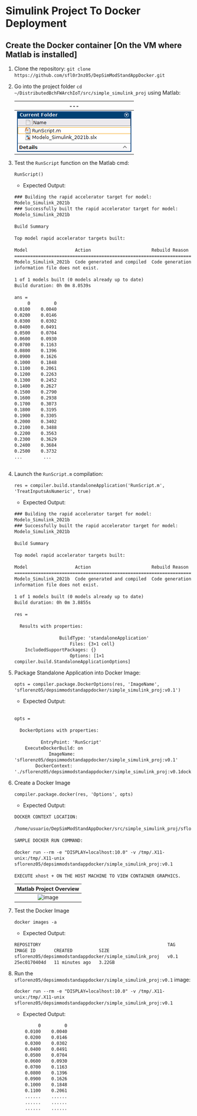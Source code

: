 # Simulink Project To Docker Deployment

## Create the Docker container **[On the VM where Matlab is installed]**

1. Clone the repository: `git clone https://github.com/sfl0r3nz05/DepSimModStandAppDocker.git`
2. Go into the project folder `cd ~/DistributedBchFWArchIoT/src/simple_simulink_proj` using Matlab:

    |---|
    |:-------------------------------:|
    |![image](./images/RunScript.png) |

3. Test the `RunScript` function on the Matlab cmd:

    ```console
    RunScript()
    ```

    - Expected Output:

    ```console
    ### Building the rapid accelerator target for model: Modelo_Simulink_2021b
    ### Successfully built the rapid accelerator target for model: Modelo_Simulink_2021b

    Build Summary

    Top model rapid accelerator targets built:

    Model                  Action                       Rebuild Reason                                    
    ======================================================================================================
    Modelo_Simulink_2021b  Code generated and compiled  Code generation information file does not exist.  

    1 of 1 models built (0 models already up to date)
    Build duration: 0h 0m 8.0539s

    ans =
         0         0
    0.0100    0.0040
    0.0200    0.0146
    0.0300    0.0302
    0.0400    0.0491
    0.0500    0.0704
    0.0600    0.0930
    0.0700    0.1163
    0.0800    0.1396
    0.0900    0.1626
    0.1000    0.1848
    0.1100    0.2061
    0.1200    0.2263
    0.1300    0.2452
    0.1400    0.2627
    0.1500    0.2790
    0.1600    0.2938
    0.1700    0.3073
    0.1800    0.3195
    0.1900    0.3305
    0.2000    0.3402
    0.2100    0.3488
    0.2200    0.3563
    0.2300    0.3629
    0.2400    0.3684
    0.2500    0.3732
   ...        ...
             
    ```

4. Launch the `RunScript.m` compilation:

    ```console
    res = compiler.build.standaloneApplication('RunScript.m', 'TreatInputsAsNumeric', true)
    ```

    - Expected Output:

    ```console
    ### Building the rapid accelerator target for model: Modelo_Simulink_2021b
    ### Successfully built the rapid accelerator target for model: Modelo_Simulink_2021b

    Build Summary

    Top model rapid accelerator targets built:

    Model                  Action                       Rebuild Reason                                    
    ======================================================================================================
    Modelo_Simulink_2021b  Code generated and compiled  Code generation information file does not exist.  

    1 of 1 models built (0 models already up to date)
    Build duration: 0h 0m 3.8855s

    res = 

      Results with properties:

                     BuildType: 'standaloneApplication'
                         Files: {3×1 cell}
        IncludedSupportPackages: {}
                         Options: [1×1 compiler.build.StandaloneApplicationOptions]
    ```

5. Package Standalone Application into Docker Image:

    ```console
    opts = compiler.package.DockerOptions(res, 'ImageName', 'sflorenz05/depsimmodstandappdocker/simple_simulink_proj:v0.1')
    ```

    - Expected Output:

    ```console

    opts = 

      DockerOptions with properties:

              EntryPoint: 'RunScript'
        ExecuteDockerBuild: on
                 ImageName: 'sflorenz05/depsimmodstandappdocker/simple_simulink_proj:v0.1'
            DockerContext: './sflorenz05/depsimmodstandappdocker/simple_simulink_proj:v0.1docker'
    ```

6. Create a Docker Image

    ```console
    compiler.package.docker(res, 'Options', opts)
    ```

    - Expected Output:

    ```console
    DOCKER CONTEXT LOCATION:

    /home/usuario/DepSimModStandAppDocker/src/simple_simulink_proj/sflorenz05/depsimmodstandappdocker/simple_simulink_proj:v0.1docker

    SAMPLE DOCKER RUN COMMAND:

    docker run --rm -e "DISPLAY=localhost:10.0" -v /tmp/.X11-unix:/tmp/.X11-unix sflorenz05/depsimmodstandappdocker/simple_simulink_proj:v0.1

    EXECUTE xhost + ON THE HOST MACHINE TO VIEW CONTAINER GRAPHICS.
    ```

    |     **Matlab Project Overview**     |
    |:-----------------------------------:|
    |  ![image](https://user-images.githubusercontent.com/6643905/216983398-5443f9f8-76ad-4179-9d99-874b030a8ae7.png)  |

7. Test the Docker Image

    ```console
    docker images -a
    ```

    - Expected Output:

    ```console
    REPOSITORY                                                TAG       IMAGE ID       CREATED          SIZE
    sflorenz05/depsimmodstandappdocker/simple_simulink_proj   v0.1      25ec0170404d   11 minutes ago   3.22GB
    ```

8. Run the `sflorenz05/depsimmodstandappdocker/simple_simulink_proj:v0.1` image:

    ```console
    docker run --rm -e "DISPLAY=localhost:10.0" -v /tmp/.X11-unix:/tmp/.X11-unix sflorenz05/depsimmodstandappdocker/simple_simulink_proj:v0.1
    ```

    - Expected Output:

    ```console
             0         0
        0.0100    0.0040
        0.0200    0.0146
        0.0300    0.0302
        0.0400    0.0491
        0.0500    0.0704
        0.0600    0.0930
        0.0700    0.1163
        0.0800    0.1396
        0.0900    0.1626
        0.1000    0.1848
        0.1100    0.2061
        ......    ......
        ......    ......
        ......    ...... 
    ```

